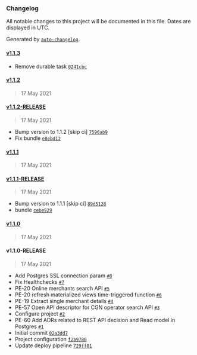 ### Changelog

All notable changes to this project will be documented in this file. Dates are displayed in UTC.

Generated by [`auto-changelog`](https://github.com/CookPete/auto-changelog).

#### [v1.1.3](https://github.com/pagopa/io-functions-cgn-operator-search/compare/v1.1.2...v1.1.3)

- Remove durable task [`0241cbc`](https://github.com/pagopa/io-functions-cgn-operator-search/commit/0241cbccd193dcfdbd85ea3fbca6f53171e211d3)

#### [v1.1.2](https://github.com/pagopa/io-functions-cgn-operator-search/compare/v1.1.2-RELEASE...v1.1.2)

> 17 May 2021

#### [v1.1.2-RELEASE](https://github.com/pagopa/io-functions-cgn-operator-search/compare/v1.1.1...v1.1.2-RELEASE)

> 17 May 2021

- Bump version to 1.1.2 [skip ci] [`7596ab9`](https://github.com/pagopa/io-functions-cgn-operator-search/commit/7596ab9faa6ec7e0ca11a70887b4986a54f277e2)
- Fix bundle [`e8ebd12`](https://github.com/pagopa/io-functions-cgn-operator-search/commit/e8ebd1246b78852ef962b1457a03ce77047f1685)

#### [v1.1.1](https://github.com/pagopa/io-functions-cgn-operator-search/compare/v1.1.1-RELEASE...v1.1.1)

> 17 May 2021

#### [v1.1.1-RELEASE](https://github.com/pagopa/io-functions-cgn-operator-search/compare/v1.1.0...v1.1.1-RELEASE)

> 17 May 2021

- Bump version to 1.1.1 [skip ci] [`89d5128`](https://github.com/pagopa/io-functions-cgn-operator-search/commit/89d5128579980a20c89f4e860fd35ba53c87f149)
- bundle [`cebe929`](https://github.com/pagopa/io-functions-cgn-operator-search/commit/cebe9299a34100a7270e2d9edd9d0a6bfaa4cef6)

#### [v1.1.0](https://github.com/pagopa/io-functions-cgn-operator-search/compare/v1.1.0-RELEASE...v1.1.0)

> 17 May 2021

#### v1.1.0-RELEASE

> 17 May 2021

- Add Postgres SSL connection param [`#8`](https://github.com/pagopa/io-functions-cgn-operator-search/pull/8)
- Fix Healthchecks [`#7`](https://github.com/pagopa/io-functions-cgn-operator-search/pull/7)
- PE-20 Online merchants search API [`#5`](https://github.com/pagopa/io-functions-cgn-operator-search/pull/5)
- PE-20 refresh materialized views time-triggered function [`#6`](https://github.com/pagopa/io-functions-cgn-operator-search/pull/6)
- PE-19 Extract single merchant details [`#4`](https://github.com/pagopa/io-functions-cgn-operator-search/pull/4)
- PE-57 Open API descriptor for CGN operator search API [`#3`](https://github.com/pagopa/io-functions-cgn-operator-search/pull/3)
- Configure project  [`#2`](https://github.com/pagopa/io-functions-cgn-operator-search/pull/2)
- PE-60 Add ADRs related to REST API decision and Read model in Postgres [`#1`](https://github.com/pagopa/io-functions-cgn-operator-search/pull/1)
- Initial commit [`02a3dd7`](https://github.com/pagopa/io-functions-cgn-operator-search/commit/02a3dd7f5dc40af3fae51b205d5f2e1aef06693a)
- Project configuration [`f2a9786`](https://github.com/pagopa/io-functions-cgn-operator-search/commit/f2a978659959ae00e9fbe37361e0cdf65ad3f17d)
- Update deploy pipeline [`729ff01`](https://github.com/pagopa/io-functions-cgn-operator-search/commit/729ff01bacb6018f34ba5cbd9e7014adac9d8e93)
